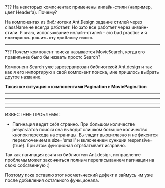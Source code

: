 ???
На некоторых компонентах применены инлайн-стили (например, цвет Header'a). Почему?

На компонентах из библиотеки Ant.Design задание стилей через className не всегда работает. Но зато все работает через инлайн-стили. Я знаю, использование инлайн-стилей - это bad practice и я постараюсь решить эту проблему позже.

---

???
Почему компонент поиска называется MovieSearch, когда его правильнее было бы назвать просто Search?

Компонент Search уже зарезервирован библиотекой Ant.design и так как я его импортирую в свой компонент поиска, мне пришлось выбрать другое название.

**Такая же ситуация с компонентами Pagination и MoviePagination**

---

---

---

---

ИЗВЕСТНЫЕ ПРОБЛЕМЫ:

- Пагинация ведет себя странно. При большом количестве результатов поиска она выводит слишком большое количество кнопок перехода на страницы. Выглядит вырвиглазно и не фиксится переключением в size='small' и включением функции responsive={true}. При этом функционал отрабатывает исправно.

Так как пагинация взята из библиотеки Ant.design, исправление проблемы может закончиться полным переписыванием пагинации на свою собственную :)

Поэтому пока оставлю этот косметический дефект и займусь им уже после добавления остального функционала.
